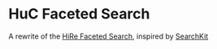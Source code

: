 # HuC Faceted Search

A rewrite of the [HiRe Faceted Search](https://github.com/huygensing/hire-faceted-search), inspired by [SearchKit](http://searchkit.co)

